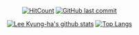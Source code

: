 <div align=center>

[![HitCount](http://hits.dwyl.io/nulLeeKH/RESUME.svg)](http://hits.dwyl.io/nulLeeKH/RESUME)
[![GitHub last commit](https://img.shields.io/github/last-commit/nulLeeKH/RESUME.svg)](https://github.com/nulLeeKH/nulLeeKH)

[![Lee Kyung-ha's github stats](https://github-readme-stats.vercel.app/api?username=nulLeeKH&show_icons=true&title_color=ffd1dc&icon_color=ffd1dc)](https://github.com/nulleekh)
[![Top Langs](https://github-readme-stats.vercel.app/api/top-langs/?username=nulLeeKH&layout=compact&title_color=ffd1dc&icon_color=ffd1dc)](https://github.com/nulleekh)

</div>
